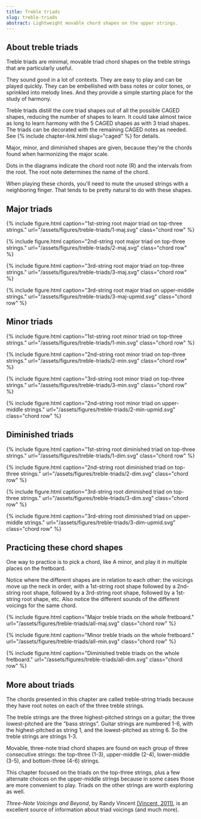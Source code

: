 ```yaml
---
title: Treble triads
slug: treble-triads
abstract: Lightweight movable chord shapes on the upper strings. 
---
```


## About treble triads

Treble triads are minimal,
movable triad chord shapes on the treble strings that are particularly useful.

They sound good in a lot of contexts.
They are easy to play and can be played quickly. 
They can be embellished with bass notes or color tones,
or sprinkled into melody lines.
And they provide a simple starting place for the study of harmony.

Treble triads distill the core triad shapes out of all the possible CAGED shapes,
reducing the number of shapes to learn.
It could take almost twice as long to learn harmony with the 5 CAGED shapes as with 3 triad shapes.
The triads can be decorated with the remaining CAGED notes as needed.
See {% include chapter-link.html slug="caged" %} for details. 


Major, minor, and diminished shapes are given, 
because they're the chords found when harmonizing the major scale.

Dots in the diagrams indicate the chord root note (R) and the intervals from the root. 
The root note determines the name of the chord.

When playing these chords, 
you'll need to mute the unused strings with a neighboring finger.
That tends to be pretty natural to do with these shapes.



## Major triads

{% include figure.html 
    caption="1st-string root major triad on top-three strings." 
    url="/assets/figures/treble-triads/1-maj.svg" 
    class="chord row" 
%}

{% include figure.html 
    caption="2nd-string root major triad on top-three strings." 
    url="/assets/figures/treble-triads/2-maj.svg" 
    class="chord row" 
%}

{% include figure.html 
    caption="3rd-string root major triad on top-three strings." 
    url="/assets/figures/treble-triads/3-maj.svg" 
    class="chord row" 
%}

{% include figure.html 
    caption="3rd-string root major triad on upper-middle strings." 
    url="/assets/figures/treble-triads/3-maj-upmid.svg" 
    class="chord row" 
%}

## Minor triads

{% include figure.html 
    caption="1st-string root minor triad on top-three strings." 
    url="/assets/figures/treble-triads/1-min.svg" 
    class="chord row" 
%}

{% include figure.html 
    caption="2nd-string root minor triad on top-three strings." 
    url="/assets/figures/treble-triads/2-min.svg" 
    class="chord row" 
%}

{% include figure.html 
    caption="3rd-string root minor triad on top-three strings." 
    url="/assets/figures/treble-triads/3-min.svg" 
    class="chord row" 
%}

{% include figure.html 
    caption="2nd-string root minor triad on upper-middle strings." 
    url="/assets/figures/treble-triads/2-min-upmid.svg" 
    class="chord row" 
%}


## Diminished triads


{% include figure.html 
    caption="1st-string root diminished triad on top-three strings." 
    url="/assets/figures/treble-triads/1-dim.svg" 
    class="chord row" 
%}

{% include figure.html 
    caption="2nd-string root diminished triad on top-three strings." 
    url="/assets/figures/treble-triads/2-dim.svg" 
    class="chord row" 
%}

{% include figure.html 
    caption="3rd-string root diminished triad on top-three strings." 
    url="/assets/figures/treble-triads/3-dim.svg" 
    class="chord row" 
%}

{% include figure.html 
    caption="3rd-string root diminished triad on upper-middle strings." 
    url="/assets/figures/treble-triads/3-dim-upmid.svg" 
    class="chord row" 
%}

## Practicing these chord shapes

One way to practice is to pick a chord,
like A minor,
and play it in multiple places on the fretboard.

Notice where the different shapes are in relation to each other:
the voicings move up the neck in order,
with a 1st-string root shape followed by a 2nd-string root shape,
followed by a 3rd-string root shape, followed by a 1st-string root shape, etc.
Also notice the different sounds of the different voicings for the same chord.

{% include figure.html 
    caption="Major treble triads on the whole fretboard." 
    url="/assets/figures/treble-triads/all-maj.svg" 
    class="chord row" 
%}

{% include figure.html 
    caption="Minor treble triads on the whole fretboard." 
    url="/assets/figures/treble-triads/all-min.svg" 
    class="chord row" 
%}

{% include figure.html 
    caption="Diminished treble triads on the whole fretboard." 
    url="/assets/figures/treble-triads/all-dim.svg" 
    class="chord row" 
%}

## More about triads

The chords presented in this chapter are called treble-string triads because they have root notes on each of the three treble strings.

The treble strings are the three highest-pitched strings on a guitar;
the three lowest-pitched are the "bass strings". 
Guitar strings are numbered 1-6, 
with the highest-pitched as string 1,
and the lowest-pitched as string 6.
So the treble strings are strings 1-3.

Movable, three-note triad chord shapes are found on each group of three consecutive strings:
the top-three (1-3),
upper-middle (2-4),
lower-middle (3-5),
and bottom-three (4-6) strings. 

This chapter focused on the triads on the top-three strings,
plus a few alternate choices on the upper-middle strings
because in some cases those are more convenient to play.
Triads on the other strings are worth exploring as well.

_Three-Note Voicings and Beyond_, by Randy Vincent [(Vincent, 2011)](references#vincent-2011), 
is an excellent source of information about triad voicings (and much more). 
